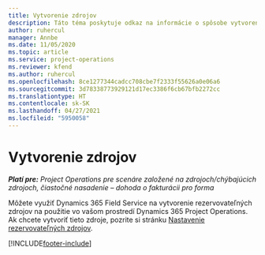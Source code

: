 ```yaml
---
title: Vytvorenie zdrojov
description: Táto téma poskytuje odkaz na informácie o spôsobe vytvorenia rezervovateľných zdrojov.
author: ruhercul
manager: Annbe
ms.date: 11/05/2020
ms.topic: article
ms.service: project-operations
ms.reviewer: kfend
ms.author: ruhercul
ms.openlocfilehash: 8ce1277344cadcc708cbe7f2333f55626a0e06a6
ms.sourcegitcommit: 3d78338773929121d17ec3386f6cb67bfb2272cc
ms.translationtype: HT
ms.contentlocale: sk-SK
ms.lasthandoff: 04/27/2021
ms.locfileid: "5950058"
---
```

# <a name="create-resources"></a>Vytvorenie zdrojov

_**Platí pre:** Project Operations pre scenáre založené na zdrojoch/chýbajúcich zdrojoch, čiastočné nasadenie – dohoda o fakturácii pro forma_

Môžete využiť Dynamics 365 Field Service na vytvorenie rezervovateľných zdrojov na použitie vo vašom prostredí Dynamics 365 Project Operations. Ak chcete vytvoriť tieto zdroje, pozrite si stránku [Nastavenie rezervovateľných zdrojov](/dynamics365/field-service/set-up-bookable-resources).


[!INCLUDE[footer-include](../includes/footer-banner.md)]